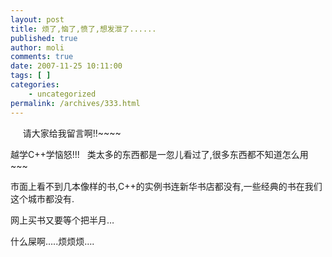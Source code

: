 ```yaml
---
layout: post
title: 烦了,恼了,愤了,想发泄了......
published: true
author: moli
comments: true
date: 2007-11-25 10:11:00
tags: [ ]
categories:
    - uncategorized
permalink: /archives/333.html
---
```

&nbsp;&nbsp;&nbsp;&nbsp; 请大家给我留言啊!!~~~~

越学C++学恼怒!!!&nbsp;&nbsp; 类太多的东西都是一忽儿看过了,很多东西都不知道怎么用~~~

市面上看不到几本像样的书,C++的实例书连新华书店都没有,一些经典的书在我们这个城市都没有.

网上买书又要等个把半月&#8230;

什么屎啊&#8230;..烦烦烦&#8230;.